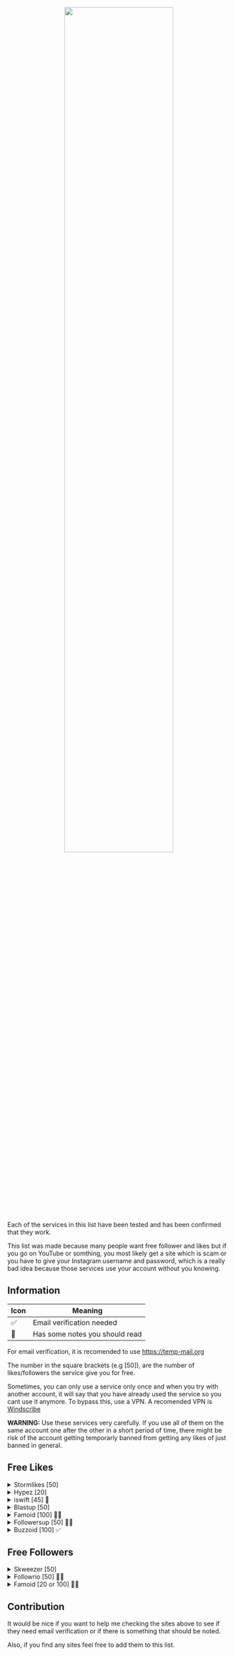 <p align=center>
<img src="ais_logo.png" width=70% height=70%/>
</p>


Each of the services in this list have been tested and has been confirmed that they work. 

This list was made because many people want free follower and likes but if you go on YouTube or somthing, you most likely get a site which is scam or you have to give your Instagram username and password, which is a really bad idea because those services use your account without you knowing.

## Information

| Icon | Meaning|
|------|--------|
|✅    |Email verification needed|
|📝    |Has some notes you should read|

For email verification, it is recomended to use https://temp-mail.org

The number in the square brackets (e.g [50]), are the number of likes/followers the service give you for free.

Sometimes, you can only use a service only once and when you try with another account, it will say that you have
already used the service so you cant use it anymore. To bypass this, use a VPN. A recomended VPN is [Windscribe](https://windscribe.com/?friend=10yrk8b4)


**WARNING:** Use these services very carefully. If you use all of them on the same account one after the other in a short period of time, there might be risk of the account getting temporarly banned from getting any likes of just banned in general.

## Free Likes

<details>
<summary>Stormlikes [50]</summary>
<br>
URL: https://stormlikes.com/
</details>

<details>
<summary>Hypez [20]</summary>
<br>
URL: https://hypez.com/instagram/likes/free/package/step-1/
</details>

<details>
<summary>iswift [45] 📝</summary>
<br>
URL: https://iswift.io/#

You will get 15 likes to your last 3 uploaded pictures. To start, click on "Take a Live Demo".
</details>


<details>
<summary>Blastup [50]</summary>
<br>
URL: https://blastup.com/free-trial
</details>

<details>
<summary>Famoid [100] 📝✅</summary>
<br>
URL: https://famoid.com/get-free-instagram-likes/

According to the website, you can use this every 24 hours. Takes around 10 min.
</details>

<details>
<summary>Followersup [50] 📝✅</summary>
<br>
URL: https://www.followersup.co/product/Instagram-likes-trial

Takes some time ~5 min. Able to use this service on mulitple posts of same account.
</details>

<details>
<summary>Buzzoid [100] ✅</summary>
<br>
URL: https://buzzoid.com/free-instagram-likes/

</details>

## Free Followers
<details>
<summary>Skweezer [50]</summary>
<br>
URL: https://skweezer.net/trial
</details>

<details>
<summary>Followrio [50] 📝✅</summary>
<br>
URL: https://followrio.com/50-real-instagram-free-followers/
It takesa minute or two for the followers to come and when it starts, it gradually increases.
</details>

<details>
<summary>Famoid [20 or 100] 📝✅</summary>
<br>
URL: https://famoid.com/get-free-instagram-followers/
According to the website, you can use this every 24 hours. Takes some time for the followers to arrive.
The website says that it will give you 20 followers, but I have noticed multiple times that 100 followers are received.
I will have to double check this in the future.
</details>

## Contribution

It would be nice if you want to help me checking the sites above to see if they need email verification or if there is something that should be noted.

Also, if you find any sites feel free to add them to this list.
